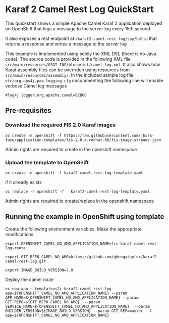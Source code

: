 

# Karaf 2 Camel Rest Log QuickStart

This quickstart shows a simple Apache Camel Karaf 2 application deployed on OpenShift that logs a message to the server log every 15th second.

It also exposes a rest endpoint at `/karaf2-camel-rest-log/say/hello` that returns a response and writes a message to the server log

This example is implemented using solely the XML DSL (there is no Java code). The source code is provided in the following XML file `src/main/resources/OSGI-INF/blueprint/camel-log.xml`.
It also shows how Karaf assembly files can be overriden using resources from `src/main/resources/assembly/`. In the included sample log file `etc/org.ops4j.pax.logging.cfg` uncommenting the following line will enable verbose Camel log messages

    #log4j.logger.org.apache.camel=DEBUG


## Pre-requisites

### Download the required FIS 2.0 Karaf images

    oc create -n openshift -f https://raw.githubusercontent.com/jboss-fuse/application-templates/fis-2.0.x.redhat-R6/fis-image-streams.json

Admin rights are required to create in the openshift namespace


### Upload the template to OpenShift

    oc create -n openshift -f karaf2-camel-rest-log-template.yaml

if it already exists

    oc replace -n openshift -f   karaf2-camel-rest-log-template.yaml

Admin rights are required to create/replace in the openshift namespace

## Running the example in OpenShift using template

Create the following environment variables. Make the appropriate modifications

    export OPENSHIFT_CAMEL_NO_AMQ_APPLICATION_NAME=fis-karaf-camel-rest-log-route

    export GIT_REPO_CAMEL_NO_AMQ=https://github.com/gbengataylor/karaf2-camel-rest-log.git

    export IMAGE_BUILD_VERSION=2.0

Deploy the camel route

    oc new-app --template=s2i-karaf2-camel-rest-log app=${OPENSHIFT_CAMEL_NO_AMQ_APPLICATION_NAME} --param  APP_NAME=${OPENSHIFT_CAMEL_NO_AMQ_APPLICATION_NAME} --param GIT_REPO=${GIT_REPO_CAMEL_NO_AMQ}  --param SERVICE_NAME=${OPENSHIFT_CAMEL_NO_AMQ_APPLICATION_NAME}  --param BUILDER_VERSION=${IMAGE_BUILD_VERSION} --param GIT_REF=master  -l app=${OPENSHIFT_CAMEL_NO_AMQ_APPLICATION_NAME}
